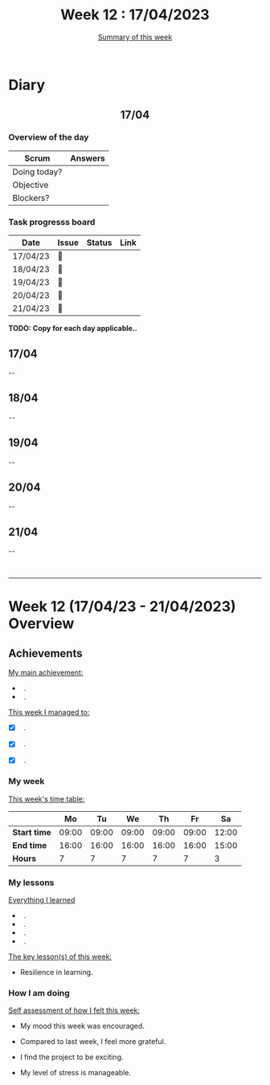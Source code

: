 


<!-- 
  Welcome to your weekly agenda.
  In this agenda, you will note down day to day progress.
-->

<h1 align="center">Week 12 : 17/04/2023</h1>

<p align="center"><a href="#summary">Summary of this week</a></p>

<br/>

<!-- 
  -- SECTION: OVERVIEW
  -- For each day, fill out your dairy
  -->

<h1>Diary</h1>

<h2 align="center">17/04</h2>

### Overview of the day

<!-- Fill out the daily scrum table 
  -- Doing today? - What are you working on today?
  -- Objective?   - What do you hope to achieve today?
  -- Blockers?    - Any blockers? Anywhere you need help?
-->

| Scrum	       |                             Answers 	                                          | 
|----------	   |-------	                                                                        |
| Doing today? |      |
| Objective    |      |
| Blockers?    |                           |

### Task progresss board

<!-- List all the tasks and bounties in progress this week -->

| Date     	| Issue 	| Status 	| Link 	|
|----------	|-------	|--------	|------	|
| 17/04/23	| :art: |
| 18/04/23 	| :art: |
| 19/04/23 	| :art: |
| 20/04/23 	| :art: |
| 21/04/23 	| :art: |


**TODO: Copy for each day applicable..**

<h2 align="left">17/04</h2>

*--*

<h2 align="left">18/04</h2>

*--*

<h2 align="left">19/04</h2>

*--*

<h2 align="left">20/04</h2>

*--*

<h2 align="left">21/04</h2>

*--*

<br/>

<hr id="summary" />
<!-- Fill this section at the end of each week, -->

# Week 12 (17/04/23 - 21/04/2023) Overview

<!-- What was your main achievement -->
<h2>Achievements</h2>

<u>My main achievement:</u>

- ` `.
- ` `.

<!-- Write the achievement you are most proud off in one line! -->
<!-- <h3 align="left">Kicking off the sprint and running the project!</h3> -->

<!-- List all your achievement -->
<u>This week I managed to:</u>

- [x] ` `. 
- [x] ` `. 
- [x] ` `.


### My week
<!-- Keep track of your time table daily -->
<u>This week's time table:</u>

|                |   Mo  |   Tu  |   We  |   Th   |   Fr   |   Sa    |
|---             |---	   |---	   |---    |---     |---     |---      |
| **Start time** | 09:00 | 09:00 | 09:00 | 09:00  | 09:00  | 12:00   |
| **End time**	 | 16:00 | 16:00 | 16:00 | 16:00  | 16:00  | 15:00   |
| **Hours**	     |   7   |   7   |   7   |   7    |    7   |   3     |


### My lessons
<!-- What did I learn? -->
<u>Everything I learned</u>

- ` `.
- ` `.
- ` `.
- ` `.

<u>The key lesson(s) of this week:</u>

- Resilience in learning.

### How I am doing
<!-- How did you feel? -->
<u>Self assessment of how I felt this week:</u>

- My mood this week was <!--(exciting / encouraged / happy / afraid / overwhelmed / ...)--> encouraged.
  
- Compared to last week, I feel more <!--(excited / encouraged / happy / overhwelmed / grateful / disappointed / bored / ...)--> grateful.

- I find the project to be <!--(joyful / relaxing / exciting / it challenges me / difficult / I need something more challenging / ...)-->  exciting.

- My level of stress is <!--(relaxed / manageable / high)--> manageable.